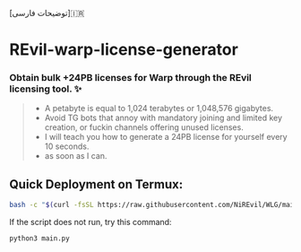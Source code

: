 [توضیحات فارسی]🇮🇷

# REvil-warp-license-generator
### Obtain bulk +24PB licenses for Warp through the REvil licensing tool. ✨
> * A petabyte is equal to 1,024 terabytes or 1,048,576 gigabytes.
> * Avoid TG bots that annoy with mandatory joining and limited key creation, or fuckin channels offering unused licenses.
> * I will teach you how to generate a 24PB license for yourself every 10 seconds.
> * as soon as I can.

## Quick Deployment on Termux:

```bash
bash -c "$(curl -fsSL https://raw.githubusercontent.com/NiREvil/WLG/main/install.sh)"
```

If the script does not run, try this command:
```
python3 main.py
